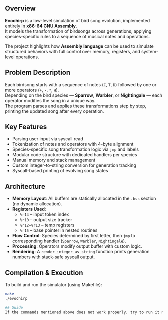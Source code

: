 

## Overview

**Evochirp** is a low-level simulation of bird song evolution, implemented entirely in **x86-64 GNU Assembly**.  
It models the transformation of birdsongs across generations, applying species-specific rules to a sequence of musical notes and operations.

The project highlights how **Assembly language** can be used to simulate structured behaviors with full control over memory, registers, and system-level operations.

## Problem Description

Each birdsong starts with a sequence of notes (`C`, `T`, `D`) followed by one or more operators (`+`, `-`, `*`, `H`).  
Depending on the bird species — **Sparrow**, **Warbler**, or **Nightingale** — each operator modifies the song in a unique way.  
The program parses and applies these transformations step by step, printing the updated song after every operation.

## Key Features

- Parsing user input via syscall read  
- Tokenization of notes and operators with 4-byte alignment  
- Species-specific song transformation logic via `jmp` and labels  
- Modular code structure with dedicated handlers per species  
- Manual memory and stack management  
- Custom integer-to-string conversion for generation tracking  
- Syscall-based printing of evolving song states  

## Architecture

- **Memory Layout**: All buffers are statically allocated in the `.bss` section (no dynamic allocation).  
- **Registers Used**:
  - `%r14` – input token index  
  - `%r10` – output size tracker  
  - `%r12–%r13` – temp registers  
  - `%r15` – base pointer in nested routines  
- **Flow Control**: Species determined by first letter, then `jmp` to corresponding handler (`Sparrow`, `Warbler`, `Nightingale`).  
- **Processing**: Operators modify output buffer with custom logic.  
- **Rendering**: A `render_integer_as_string` function prints generation numbers with stack-safe syscall output.

## Compilation & Execution

To build and run the simulator (using Makefile):

```bash
make
./evochirp

## Guide
If the commands mentioned above does not work properly, try to run it manually by required commands (You may apply the help of AI) and test the inputs manually.
